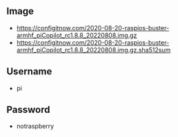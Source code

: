 ## Image
* https://configitnow.com/2020-08-20-raspios-buster-armhf_piCopilot_rc1.8.8_20220808.img.gz
* https://configitnow.com/2020-08-20-raspios-buster-armhf_piCopilot_rc1.8.8_20220808.img.gz.sha512sum

## Username
* pi

## Password
* notraspberry
